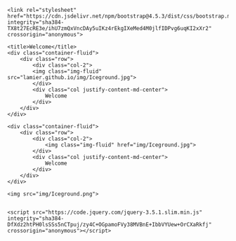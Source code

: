 <!DOCTYPE html>
<html>
<head>
	<meta charset="utf-8">
    <meta name="viewport" content="width=device-width, initial-scale=1, shrink-to-fit=no">

	
	<link rel="stylesheet" href="https://cdn.jsdelivr.net/npm/bootstrap@4.5.3/dist/css/bootstrap.min.css" integrity="sha384-TX8t27EcRE3e/ihU7zmQxVncDAy5uIKz4rEkgIXeMed4M0jlfIDPvg6uqKI2xXr2" crossorigin="anonymous">

	<title>Welcome</title>
	<div class="container-fluid">
		<div class="row">
			<div class="col-2">
			<img class="img-fluid" src="lamier.github.io/img/Iceground.jpg">
			</div>
			<div class="col justify-content-md-center">
				Welcome
			</div>
		</div>
	</div>
</head>
<body>

	<div class="container-fluid">
		<div class="row">
			<div class="col-2">
				<img class="img-fluid" href="img/Iceground.jpg">
			</div>
			<div class="col justify-content-md-center">
				Welcome
			</div>
		</div>
	</div>

	<img src="img/Iceground.png">


	<script src="https://code.jquery.com/jquery-3.5.1.slim.min.js" integrity="sha384-DfXdz2htPH0lsSSs5nCTpuj/zy4C+OGpamoFVy38MVBnE+IbbVYUew+OrCXaRkfj" crossorigin="anonymous"></script>

</body>
</html>
